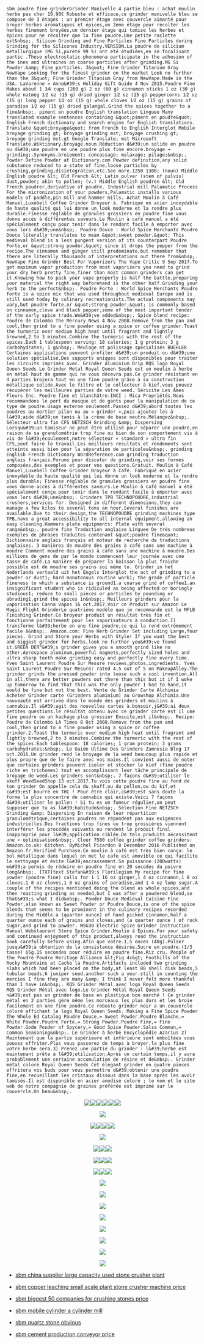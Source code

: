
```
sbm poudre fine grinderGrinder Manivelle 4 partie bleu : achat moulin herbe pas cher 19,90€ Robuste et efficace,ce grinder manivelle bleu se compose de 3 étages : un premier étage avec couvercle aimanté pour broyer herbes aromatiques et épices,un 2ème étage pour récolter les herbes finement broyées,un dernier étage qui tamise les herbes et épices pour ne récolter que la fine poudre.Une petite raclette est&nbsp;. Silicon Grinding and Fine Particles Fine Particles during Grinding for the Silicones Industry.VERSION.La poudre de silicium métallurgique (MG Si,pureté 99 %) ont été étudiées,en se focalisant partic .These electrostatic phenomena participate in the adhesion of the ines and ultraines on coarse particles after grinding.MG Si Powder.&amp; Fine particles. 3&quot; Fine Grinder Titanium Gray NewVape Looking for the finest grinder on the market Look no further than the 3&quot; Fine Grinder Titanium Gray from NewVape.Made in the USA. LaVarenne » Anne&#39;s Holiday Gift Guide 4 Nov 2015.Poudre Fine Makes about 1 3⁄4 cups (200 g) 2 oz (60 g) cinnamon sticks 1 oz (30 g) whole nutmeg 1⁄2 oz (15 g) dried ginger 1⁄2 oz (15 g) peppercorns 1⁄2 oz (15 g) long pepper 1⁄2 oz (15 g) whole cloves 1⁄2 oz (15 g) grains of paradise 1⁄2 oz (15 g) dried galangal.Grind the spices together to a fine&nbsp;. piment en poudre English translation Linguee Many translated example sentences containing &quot;piment en poudre&quot; English French dictionary and search engine for English translations. Translate &quot;broyage&quot; from French to English Interglot Mobile broyage grinding gt; broyage grinding mst; broyage crushing gt; broyage grinding mst.gt Google Translate; mst Microsoft Translate.Wiktionary.broyage.noun.Réduction d&#39;un solide en poudre ou d&#39;une poudre en une poudre plus fine encore.broyage → grinding;.Synonyms.broiement; concassage; malaxage; pilage;&nbsp;. Powder Define Powder at Dictionary.com Powder definition,any solid substance reduced to a state of fine,loose particles by crushing,grinding,disintegration,etc.See more.1250 1300; (noun) Middle English poudre &lt; Old French &lt; Latin pulver (stem of pulvis) dust,powder; akin to pollen; (v.) Middle English poudren &lt; Old French poudrer,derivative of poudre. Industrial mill Palamatic Process For the micronization of your powders,Palamatic installs various models of paddle,pin mill and hammer mills. Achat Moulin à Café Manuel,Luxebell Coffee Grinder Broyeur à. Fabriqué en acier inoxydable de haute qualité qui lui donne un look moderne et la rendre plus durable.Finesse réglable de granules grossiers en poudre fine vous donne accès à différentes saveurs.Le Moulin à café manuel a été spécialement conçu pour tenir dans le rendant facile à emporter avec vous lors d&#39;une&nbsp;. Poudre Douce : World Spice Merchants Poudre Douce literally translates to mean &quot;sweet powder.&quot; This medieval blend is a less pungent version of its counterpart Poudre Forte,or &quot;strong powder,&quot; since it drops the pepper from the recipe.The cinnamon and ginger still predominate,but remember that there are literally thousands of interpretations out there from&nbsp;. NewVape Fine Grinder Best For Vaporizers The Vape Critic 9 Sep 2017.To get maximum vapor production from most vaporizers you need to grind your dry herb pretty fine,finer than most common grinders can get it.Knowing how to pack your vape properly is half the battle,preparing your material the right way beforehand is the other half.Grinding your herb to the perfect&nbsp;. Poudre Forte : World Spice Merchants Poudre forte is a spice mix that was used throughout medieval Europe and is still used today by culinary recreationists.The actual components may vary,but poudre forte,or &quot;strong powder,&quot; is commonly based on cinnamon,clove and black pepper,some of the most important tender of the early spice trade.We&#39;ve added&nbsp;. Spice blend recipe: Poudre de Colombo The Mercury News 4 Nov 2008.Remove from the pan and cool,then grind to a fine powder using a spice or coffee grinder.Toast the turmeric over medium high heat until fragrant and lightly browned,2 to 3 minutes.Combine the turmeric with the rest of the spices.Each 1 tablespoon serving: 18 calories; 1 g protein; 3 g carbohydrates; 1 g&nbsp;. Meulage et polissage spécialisés BUEHLER Certaines applications peuvent profiter d&#39;un produit ou d&#39;une solution spécialisé.Des supports uniques sont disponibles pour traiter les circuits imprimés avec. Grinder Aluminium Drip RQS logo Royal Queen Seeds Le Grinder Metal Royal Queen Seeds est un moulin à herbe en métal haut de gamme qui ne vous décevra pas.Ce grinder résistant en 4 parties broiera tout en une fine poudre grâce à sa construction métallique solide.Avec le filtre et le collecteur à kief,vous pouvez récupérer les meilleures parties de votre weed. Séricite Les Âmes Fleurs Inc. Poudre fine et blanchâtre.INCI : Mica Propriétés.Nous recommandons le port du masque et de gants pour la manipulation de ce type de poudre.Usage externe seulement.Passez d&#39;abord toutes les poudres au mortier pilon ou au « grinder »,puis ajoutez les à l&#39;aide d&#39;un tamis à la crème de base neutre.Mélangez&nbsp;. Sélecteur ultra fin CFS NETZSCH Grinding &amp; Dispersing Lorsqu&#39;un tamiseur ne peut être utilisé pour séparer une poudre,en raison de sa granulométrie trop fine ou bien de son comportement vis à vis de l&#39;écoulement,notre sélecteur « standard » ultra fin CFS,peut faire le travail.Les meilleurs résultats et rendements sont atteints aussi bien pour la séparation de particules&nbsp;. grinding English French Dictionary WordReference.com grinding traduction anglais français.Forums pour discuter de grinding,voir ses formes composées,des exemples et poser vos questions.Gratuit. Moulin à Café Manuel,Luxebell Coffee Grinder Broyeur à Café. Fabriqué en acier inoxydable de haute qualité qui lui donne un look moderne et la rendre plus durable; Finesse réglable de granules grossiers en poudre fine vous donne accès à différentes saveurs.Le Moulin à café manuel a été spécialement conçu pour tenir dans le rendant facile à emporter avec vous lors d&#39;une&nbsp;. Grinders TPB TECHNOPOUDRE,industrial crushers,services for. Designed in different dimensions,they can manage a few kilos to several tons an hour.Several finishes are available.Due to their design,the TECHNOPOUDRE grinding machines type TPB,have a great accessibility to all internal equipment,allowing an easy cleaning.Hammers plate equipments: Plate with several range&nbsp;. poudre fine Traduction anglaise Linguee De très nombreux exemples de phrases traduites contenant &quot;poudre fine&quot; Dictionnaire anglais français et moteur de recherche de traductions anglaises. 3 manières de moudre des grains à café sans une machine à moudre Comment moudre des grains à café sans une machine à moudre.Des millions de gens de par le monde commencent leur journée avec une tasse de café.La manière de préparer la boisson la plus fraiche possible est de moudre ses grains soi même to. Grinder in het Nederlands vertaald uit het Engels Interglot the act of grinding to a powder or dust1; hard monotonous routine work1; the grade of particle fineness to which a substance is ground1.a coarse grind of coffee1.an insignificant student who is ridiculed as being affected or boringly studious1; reduce to small pieces or particles by pounding or abrading1.grind the spices in&nbsp;. Meilleurs grinders pour la vaporisation Canna Vapos 16 oct.2017.Voir ce Produit sur Amazon Le Magic Flight GrinderLe quatrième modèle que je recommande est le MFLB Finishing Grinder.Ce broyeur produit un résultat très fin et fonctionne parfaitement pour les vaporisateurs à conduction.Il transforme l&#39;herbe en une fine poudre,ce qui la rend extrêmement facile à&nbsp;. Amazon.com: Fine Herb Grinder Set including Large,four pieces. Grind and Store your Herbs with Style! If you want the best and biggest grinder for herbs,look no further you&#39;ve found it.GREEN DER™&#39;s grinder gives you a smooth grind like no other.Aerospace aluminum,powerful magnets,perfectly sized holes and ultra sharp teeth make grinding easy and perfectly fine every time. Yves Saint Laurent Poudre Sur Mesure reviews,photos,ingredients. Yves Saint Laurent Poudre Sur Mesure: rated 4.5 out of 5 on MakeupAlley.The grinder grinds the pressed powder into loose such a cool invention.All in all,there are better powders out there than this but it if I woke up tomorrow to find that this was the only powder I had to hand,it would be fine but not the best. Vente de Grinder Carte Alchimia Acheter Grinder carte (Grinders aluminium) au Growshop Alchimia.Une nouveauté est arrivée dans le monde des grinders et moulins à cannabis.Il s&#39;agit des nouvelles cartes à.bonsoir,j&#39;ai deux petites questions.le résultat obtenu avec ce grinder carte est il une fine poudre ou un hachage plus grossier Ensuite,est il&nbsp;. Recipe: Poudre de Colombo LA Times 8 Oct 2008.Remove from the pan and cool,then grind to a fine powder using a spice or coffee grinder.2.Toast the turmeric over medium high heat until fragrant and lightly browned,2 to 3 minutes.Combine the turmeric with the rest of the spices.Each tablespoon: 18 calories; 1 gram protein; 3 grams carbohydrates;&nbsp;. Le Guide Ultime Des Grinders Zamnesia Blog 17 oct.2016.Un grinder rend le broyage de la weed beaucoup plus rapide et plus propre que de le faire avec vos mains.Il convient aussi de noter que certains grinders peuvent isoler et stocker le kief (fine poudre riche en trichomes) tout en accomplissant leur tâche principale de broyage de weed.Les grinders sont&nbsp;. 7 façons d&#39;utiliser le skuff WeedSeedShop 13 oct.2017.Tu vois cette poudre fine au fond de ton grinder On appelle cela du skuff,ou du pollen,ou du kif,et c&#39;est bourré en THC ! Pour être clair,c&#39;est sans doute la forme la plus concentré de cannabis qui existe.Voici 7 façons d&#39;utiliser le pollen ! Si tu es un fumeur régulier,on peut supposer que tu as l&#39;habitude&nbsp;. Sélection Fine NETZSCH Grinding &amp; Dispersing En raison de leur répartition granulométrique,certaines poudres ne répondent pas aux exigences industrielles.Des fractions trop fines ou trop grossières viennent interférer les procédés suivants ou rendent le produit final inapproprié pour l&#39;application ciblée.De tels produits nécessitent une « optimisation&nbsp;. Cloer 7580 coffee grinder coffee grinders: Amazon.co.uk: Kitchen. ByMichel Picardon 8 December 2016 Published on Amazon.fr.Verified Purchase.Ce moulin à café est très bien conçu: le bol métallique dans lequel on met le cafe est amovible ce qui facilite le nettoyage et évite l&#39;encrassement.Sa puissance (200watts) m&#39;a permis de réduire en poudre fine en 20 secodes du poivre long&nbsp;. ‎[TXT]‎text Stefan&#39;s Florilegium My recipe for fine powder (poudre fine) calls for 1 1 16 oz ginger,1 4 oz cinnamon,1 8 oz cloves,1 8 oz cloves,1 8 oz grains of paradise,and 1 4 oz lump sugar.A couple of the recipes mentioned doing the blend as whole spices,and then roasting grinding as needed,but I was after a powdered blend,so that&#39;s what I did&nbsp;. Powder Douce Medieval Cuisine Fine Powder,also known as Sweet Powder or Poudre Douce,is one of the spice blends that seems to be prominent in the culinary recipes recorded during the Middle.a (quarter ounce) of hand picked cinnamon,half a quarter ounce each of grains and cloves,and (a quarter ounce ) of rock sugar,and grind to powder. WSG30 Electric Spice Grinder Instruction Manual Webstaurant Store Spice Grinder.Moulin à Épices.For your safety and continued enjoyment of this product,always read the instruction book carefully before using.Afin que votre.1,5 onces (40g).Pulser jusqu&#39;à obtention de la consistance désirée.Sucre en poudre.(1∕3 tasse) 65g.15 secondes pour réduire en poudre fine.Riz cru. People of the Poudre Poudre Heritage Alliance &lt;Fig 4c&gt; Foothills of the Rocky Mountains at Cache la Poudre.Artifacts included two grinding slabs which had been placed on the body,at least 88 shell disk beads,5 tubular beads,6 juniper seed.another such a year.still in counting the mercies I fine they are many &amp; I think I never felt more thankful than I have in&nbsp;. RQS Grinder Métal avec logo Royal Queen Seeds RQS Grinder Métal avec logo.Le Grinder Métal Royal Queen Seeds n&#39;est pas un grinder de base en plastique bon marché ! Ce grinder métal en 2 parties gère même les morceaux les plus durs et les broie facilement en une fine poudre.Ce robuste grinder noir a un couvercle coloré affichant le logo Royal Queen Seeds. Making a Fine Spice Powder The Whole Ed Catalog Poudre Douce,= Sweet Powder.Poudre Blanche,= White Powder.Poudre Forte,= Strong Powder.Poudre Fine,= Fine Powder.Gode Pouder of Spycery,= Good Spice Powder.Salsa Commun,= Common Seasoning&nbsp;. Le Grinder à herbe Encyclopédie Azarius 2) Maintenant que la partie supérieure et inférieure sont emboîtées vous pouvez effriter.Plus vous passerez de temps à broyer,la plus fine votre herbe sera.3) Prenez une partie du grinder : l&#39;herbe est maintenant prête à l&#39;utilisation.Après un certain temps,il y aura probablement une certaine accumulation de résine et de&nbsp;. Grinder métal coloré Royal Queen Seeds Cet élégant grinder en quatre pièces effritera vos buds pour vous permettre d&#39;obtenir une poudre fine,en recueillant les cristaux dissous dans la base après les avoir tamisés.Il est disponible en acier anodisé coloré ; le nom et le site web de notre compagnie de graines préférée est imprimé sur le couvercle.Un beau&nbsp;. 
```

<div align="center">
  
<a rel="nofollow" href="https://m.shibang-china.com?f=github&k=sbm+poudre+fine+grinder"><img src="https://static.shibang-china.com/en/l.png"></a><img src="https://static.shibang-china.com/en/hw.png"><a rel="nofollow" href="https://m.shibang-china.com/product/?f=github&k=sbm+poudre+fine+grinder"><img src="https://static.shibang-china.com/en/p.png"></a><a rel="nofollow" href="https://m.shibang-china.com/cases/?f=github&k=sbm+poudre+fine+grinder"><img src="https://static.shibang-china.com/en/c.png"></a><a rel="nofollow" href="https://m.shibang-china.com/news/?f=github&k=sbm+poudre+fine+grinder"><img src="https://static.shibang-china.com/en/n.png"></a><a rel="nofollow" href="https://m.shibang-china.com?f=github&k=sbm+poudre+fine+grinder"><img src="https://static.shibang-china.com/en/m.png"></a>

<a rel="nofollow" href="https://m.shibang-china.com/product/?f=github&k=sbm+poudre+fine+grinder"><img src="https://static.shibang-china.com/en/b.jpg"></a>
  
<a rel="nofollow" href="https://m.shibang-china.com/solution-aggregate.html?f=github&k=sbm+poudre+fine+grinder"><img src="https://static.shibang-china.com/en/a.jpg"></a><a rel="nofollow" href="https://m.shibang-china.com/solution-mine.html?f=github&k=sbm+poudre+fine+grinder"><img src="https://static.shibang-china.com/en/m.jpg"></a><a rel="nofollow" href="https://m.shibang-china.com/solution-mill.html?f=github&k=sbm+poudre+fine+grinder"><img src="https://static.shibang-china.com/en/g.jpg"></a><a rel="nofollow" href="https://m.shibang-china.com/solution-epc.html?f=github&k=sbm+poudre+fine+grinder"><img src="https://static.shibang-china.com/en/e.jpg"></a>

<a rel="nofollow" href="https://m.shibang-china.com/product/?f=github&k=sbm+poudre+fine+grinder"><img src="https://static.shibang-china.com/en/a-p.png"></a>

<a rel="nofollow" href="https://m.shibang-china.com/product/crusher/c6x.html?f=github&k=sbm+poudre+fine+grinder"><img src="https://static.shibang-china.com/en/j.jpg"></a><a rel="nofollow" href="https://m.shibang-china.com/product/crusher/ci5x.html?f=github&k=sbm+poudre+fine+grinder"><img src="https://static.shibang-china.com/en/i.jpg"></a><a rel="nofollow" href="https://m.shibang-china.com/product/crusher/hst.html?f=github&k=sbm+poudre+fine+grinder"><img src="https://static.shibang-china.com/en/c.jpg"></a>

<a rel="nofollow" href="https://m.shibang-china.com/product/mill/mtw.html?f=github&k=sbm+poudre+fine+grinder"><img src="https://static.shibang-china.com/en/mtw.jpg"></a><a rel="nofollow" href="https://m.shibang-china.com/product/mill/scm.html?f=github&k=sbm+poudre+fine+grinder"><img src="https://static.shibang-china.com/en/scm.jpg"></a><a rel="nofollow" href="https://m.shibang-china.com/product/mill/lm.html?f=github&k=sbm+poudre+fine+grinder"><img src="https://static.shibang-china.com/en/lm.jpg"></a>

<a rel="nofollow" href="https://m.shibang-china.com/product/sand/vsi6x.html?f=github&k=sbm+poudre+fine+grinder"><img src="https://static.shibang-china.com/en/6x.jpg"></a><a rel="nofollow" href="https://m.shibang-china.com/product/sand/vu.html?f=github&k=sbm+poudre+fine+grinder"><img src="https://static.shibang-china.com/en/vu.jpg"></a><a rel="nofollow" href="https://m.shibang-china.com/product/mobile/klun.html?f=github&k=sbm+poudre+fine+grinder"><img src="https://static.shibang-china.com/en/k.jpg"></a>

<a rel="nofollow" href="https://m.shibang-china.com/cases/?f=github&k=sbm+poudre+fine+grinder"><img src="https://static.shibang-china.com/en/case.png"></a>

<a rel="nofollow" href="https://m.shibang-china.com/cases/aggregate/202.html?f=github&k=sbm+poudre+fine+grinder"><img src="https://static.shibang-china.com/en/c-1.jpg"></a>

<a rel="nofollow" href="https://m.shibang-china.com/cases/aggregate/203.html?f=github&k=sbm+poudre+fine+grinder"><img src="https://static.shibang-china.com/en/c-2.jpg"></a>

<a rel="nofollow" href="https://m.shibang-china.com/cases/mill/123.html?f=github&k=sbm+poudre+fine+grinder"><img src="https://static.shibang-china.com/en/c-3.jpg"></a>

<a rel="nofollow" href="https://m.shibang-china.com/contact_us.html?f=github&k=sbm+poudre+fine+grinder"><img src="https://static.shibang-china.com/en/contact.png"></a>

<a rel="nofollow" href="https://swt.shibang-china.com/?f=github&k=sbm+poudre+fine+grinder"><img src="https://static.shibang-china.com/en/chat.png"></a>

<a rel="nofollow" href="https://whatsapp.shibangsoft.com/WhatsApp.php?f=github&k=sbm+poudre+fine+grinder"><img src="https://static.shibang-china.com/en/whatsapp.png"></a>

<a rel="nofollow" href="https://m.shibang-china.com/?f=github&k=sbm+poudre+fine+grinder"><img src="https://static.shibang-china.com/en/website.png"></a>

</div>


* [sbm china supplier large capacity used stone crusher plant](sbm%20china%20supplier%20large%20capacity%20used%20stone%20crusher%20plant.md)

* [sbm copper leaching small scale plant stone crusher machine price](sbm%20copper%20leaching%20small%20scale%20plant%20stone%20crusher%20machine%20price.md)

* [sbm biggest 50 companies for crushing stones price](sbm%20biggest%2050%20companies%20for%20crushing%20stones%20price.md)

* [sbm mobile cylinder a cylinder mill](sbm%20mobile%20cylinder%20a%20cylinder%20mill.md)

* [sbm quartz stone obvious](sbm%20quartz%20stone%20obvious.md)

* [sbm cement production conveyor price](sbm%20cement%20production%20conveyor%20price.md)